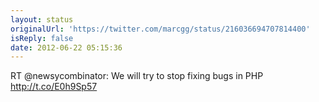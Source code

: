 ```yaml
---
layout: status
originalUrl: 'https://twitter.com/marcgg/status/216036694707814400'
isReply: false
date: 2012-06-22 05:15:36
---
```


RT @newsycombinator: We will try to stop fixing bugs in PHP http://t.co/E0h9Sp57
